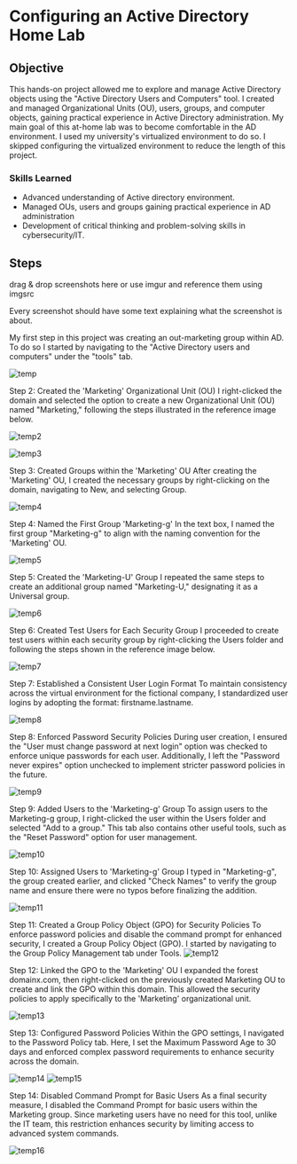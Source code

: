# Configuring an Active Directory Home Lab

## Objective
This hands-on project allowed me to explore and manage Active Directory objects using the "Active Directory Users and Computers" tool. I created and managed Organizational Units (OU), users, groups, and computer objects, gaining practical experience in Active Directory administration. My main goal of this at-home lab was to become comfortable in the AD environment. I used my university's virtualized environment to do so. I skipped configuring the virtualized environment to reduce the length of this project.




### Skills Learned
- Advanced understanding of Active directory environment.
- Managed OUs, users and groups gaining practical experience in AD administration
- Development of critical thinking and problem-solving skills in cybersecurity/IT.


## Steps
drag & drop screenshots here or use imgur and reference them using imgsrc

Every screenshot should have some text explaining what the screenshot is about.


My first step in this project was creating an out-marketing group within AD. To do so I started by navigating to the "Active Directory users and computers" under the "tools" tab.

![temp](https://github.com/user-attachments/assets/bd94433b-55fc-435c-8a86-b4992ac1783e)


Step 2: Created the 'Marketing' Organizational Unit (OU)
I right-clicked the domain and selected the option to create a new Organizational Unit (OU) named "Marketing," following the steps illustrated in the reference image below.

![temp2](https://github.com/user-attachments/assets/e45b99a3-cd1b-4a90-b6b9-0559e24f9d4c)

![temp3](https://github.com/user-attachments/assets/4f6998cc-a5f3-4919-8525-b56b391a57a8)


Step 3: Created Groups within the 'Marketing' OU
After creating the 'Marketing' OU, I created the necessary groups by right-clicking on the domain, navigating to New, and selecting Group.

![temp4](https://github.com/user-attachments/assets/da92d1d4-303d-47e2-9504-42d0b14e0a56)

Step 4: Named the First Group 'Marketing-g'
In the text box, I named the first group "Marketing-g" to align with the naming convention for the 'Marketing' OU.

![temp5](https://github.com/user-attachments/assets/f50e6f25-6efb-4757-9bcc-334f9b694e4c)

Step 5: Created the 'Marketing-U' Group
I repeated the same steps to create an additional group named "Marketing-U," designating it as a Universal group.

![temp6](https://github.com/user-attachments/assets/37cc1621-0e69-425a-adba-744241e71579)

Step 6: Created Test Users for Each Security Group
I proceeded to create test users within each security group by right-clicking the Users folder and following the steps shown in the reference image below.

![temp7](https://github.com/user-attachments/assets/d73ac1e9-e9e2-43e7-8a3c-1eede8fa2aac)

Step 7: Established a Consistent User Login Format
To maintain consistency across the virtual environment for the fictional company, I standardized user logins by adopting the format: firstname.lastname.

![temp8](https://github.com/user-attachments/assets/cc5f0184-f1a4-4e05-9c28-740753f6142c)

Step 8: Enforced Password Security Policies
During user creation, I ensured the "User must change password at next login" option was checked to enforce unique passwords for each user. Additionally, I left the "Password never expires" option unchecked to implement stricter password policies in the future.

![temp9](https://github.com/user-attachments/assets/e946c73e-11a9-47e3-a18a-7a461b1587eb)

Step 9: Added Users to the 'Marketing-g' Group
To assign users to the Marketing-g group, I right-clicked the user within the Users folder and selected "Add to a group." This tab also contains other useful tools, such as the "Reset Password" option for user management.

![temp10](https://github.com/user-attachments/assets/9d32d15f-c251-4eee-8fde-dd9ad9bb6553)


Step 10: Assigned Users to 'Marketing-g' Group
I typed in "Marketing-g", the group created earlier, and clicked "Check Names" to verify the group name and ensure there were no typos before finalizing the addition.

![temp11](https://github.com/user-attachments/assets/921fd943-c582-4e92-b39b-81c1ad91efc2)

Step 11: Created a Group Policy Object (GPO) for Security Policies
To enforce password policies and disable the command prompt for enhanced security, I created a Group Policy Object (GPO). I started by navigating to the Group Policy Management tab under Tools.
![temp12](https://github.com/user-attachments/assets/27743b1f-7d51-47cf-afc9-c486939b26e1)

Step 12: Linked the GPO to the 'Marketing' OU
I expanded the forest domainx.com, then right-clicked on the previously created Marketing OU to create and link the GPO within this domain. This allowed the security policies to apply specifically to the 'Marketing' organizational unit.

![temp13](https://github.com/user-attachments/assets/dcc97fff-a31e-4d3a-8684-0e3ac687e90d)

Step 13: Configured Password Policies
Within the GPO settings, I navigated to the Password Policy tab. Here, I set the Maximum Password Age to 30 days and enforced complex password requirements to enhance security across the domain.

![temp14](https://github.com/user-attachments/assets/d0eef73a-c67a-4de3-a4dc-5cc809f94a70)
![temp15](https://github.com/user-attachments/assets/ea54d2fe-306b-4630-950d-6a89d0dcc8f6)

Step 14: Disabled Command Prompt for Basic Users
As a final security measure, I disabled the Command Prompt for basic users within the Marketing group. Since marketing users have no need for this tool, unlike the IT team, this restriction enhances security by limiting access to advanced system commands.

![temp16](https://github.com/user-attachments/assets/36794120-f758-4a47-8a59-d0ebd2e86916)













